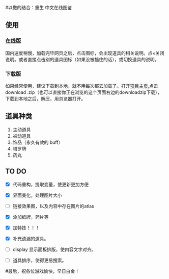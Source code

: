 #以撒的结合：重生 中文在线图鉴

## 使用

### [在线版]( http://laixintao.github.io/isaac/index.html)

国内速度稍慢，加载完毕网页之后，点击图标，会出现道具的相关说明。点×关闭说明。或者直接点击别的道具图标（如果没被挡住的话），或切换道具的说明。

### 下载版

如果经常使用，建议下载到本地，就不用每次都去加载了。打开[项目主页](http://laixintao.github.io/ISAAC-Atlas-online/),点击download .zip（也可以直接你正在浏览的这个页面右边的downloadzip下载），下载到本地之后，解压，用浏览器打开。
 

## 道具种类

1. 主动道具
2. 被动道具
3. 饰品（永久有效的 buff）
4. 塔罗牌
5. 药丸
	

## TO DO
- [x] 代码重构，提取变量，使更新更加方便
- [x] 界面美化，处理图片大小
- [ ] 链接效果图，以及内容中存在图片的atlas
- [x] 添加纸牌，药片等
- [x] 加特技！！！
- [x] 补充遗漏的道具。
- [ ] display 显示面板排版，使内容文字对齐。
- [ ] 道具排序，使得更易搜索。


#最后，祝各位游戏愉快，早日白金！
